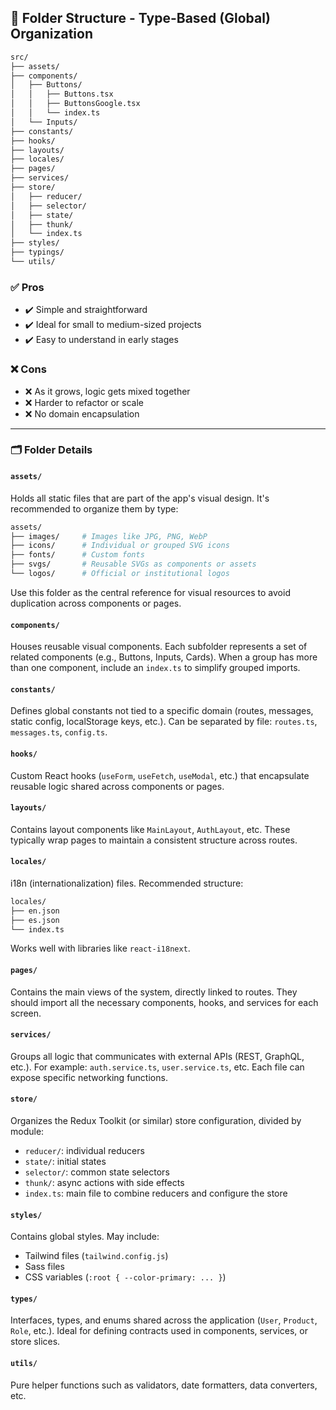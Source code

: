## 📁 Folder Structure - Type-Based (Global) Organization

```bash
src/
├── assets/
├── components/
│   ├── Buttons/
│   │   ├── Buttons.tsx
│   │   ├── ButtonsGoogle.tsx
│   │   └── index.ts
│   └── Inputs/
├── constants/
├── hooks/ 
├── layouts/
├── locales/
├── pages/ 
├── services/ 
├── store/ 
│   ├── reducer/
│   ├── selector/ 
│   ├── state/ 
│   ├── thunk/ 
│   └── index.ts 
├── styles/
├── typings/
└── utils/
```

### ✅ Pros

- ✔️ Simple and straightforward
- ✔️ Ideal for small to medium-sized projects
- ✔️ Easy to understand in early stages

### ❌ Cons

- ❌ As it grows, logic gets mixed together
- ❌ Harder to refactor or scale
- ❌ No domain encapsulation

---

### 🗂️ Folder Details

#### `assets/`

Holds all static files that are part of the app's visual design. It's recommended to organize them by type:

```bash
assets/
├── images/     # Images like JPG, PNG, WebP
├── icons/      # Individual or grouped SVG icons
├── fonts/      # Custom fonts
├── svgs/       # Reusable SVGs as components or assets
└── logos/      # Official or institutional logos
```

Use this folder as the central reference for visual resources to avoid duplication across components or pages.

#### `components/`

Houses reusable visual components. Each subfolder represents a set of related components (e.g., Buttons, Inputs, Cards). When a group has more than one component, include an `index.ts` to simplify grouped imports.

#### `constants/`

Defines global constants not tied to a specific domain (routes, messages, static config, localStorage keys, etc.). Can be separated by file: `routes.ts`, `messages.ts`, `config.ts`.

#### `hooks/`

Custom React hooks (`useForm`, `useFetch`, `useModal`, etc.) that encapsulate reusable logic shared across components or pages.

#### `layouts/`

Contains layout components like `MainLayout`, `AuthLayout`, etc. These typically wrap pages to maintain a consistent structure across routes.

#### `locales/`

i18n (internationalization) files. Recommended structure:

```bash
locales/
├── en.json
├── es.json
└── index.ts
```

Works well with libraries like `react-i18next`.

#### `pages/`

Contains the main views of the system, directly linked to routes. They should import all the necessary components, hooks, and services for each screen.

#### `services/`

Groups all logic that communicates with external APIs (REST, GraphQL, etc.). For example: `auth.service.ts`, `user.service.ts`, etc. Each file can expose specific networking functions.

#### `store/`

Organizes the Redux Toolkit (or similar) store configuration, divided by module:

- `reducer/`: individual reducers
- `state/`: initial states
- `selector/`: common state selectors
- `thunk/`: async actions with side effects
- `index.ts`: main file to combine reducers and configure the store

#### `styles/`

Contains global styles. May include:

- Tailwind files (`tailwind.config.js`)
- Sass files
- CSS variables (`:root { --color-primary: ... }`)

#### `types/`

Interfaces, types, and enums shared across the application (`User`, `Product`, `Role`, etc.). Ideal for defining contracts used in components, services, or store slices.

#### `utils/`

Pure helper functions such as validators, date formatters, data converters, etc.
